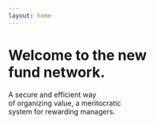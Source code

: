 ```yaml
---
layout: home
---
```


# Welcome to the new <br/>fund network.
A secure and efficient way<br />
of organizing value, a meritocratic<br />
system for rewarding managers.
